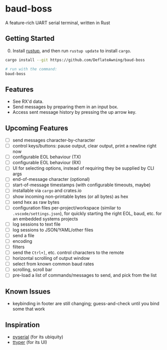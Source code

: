 # baud-boss
A feature-rich UART serial terminal, written in Rust

## Getting Started

0. Install [rustup](https://rustup.rs), and then run `rustup update` to install `cargo`.

```bash
cargo install --git https://github.com/DeflateAwning/baud-boss

# run with the command:
baud-boss
```

## Features
* See RX'd data.
* Send messages by preparing them in an input box.
* Access sent message history by pressing the up arrow key.

## Upcoming Features
- [ ] send messages character-by-character
- [ ] control keys/buttons: pause output, clear output, print a newline right now
- [ ] configurable EOL behaviour (TX)
- [ ] configurable EOL behaviour (RX)
- [ ] UI for selecting options, instead of requiring they be supplied by CLI args
- [ ] end-of-message character (optional)
- [ ] start-of-message timestamps (with configurable timeouts, maybe)
- [ ] installable via `cargo` and crates.io
- [ ] show incoming non-printable bytes (or all bytes) as hex
- [ ] send hex as raw bytes
- [ ] configuration files per-project/workspace (similar to `.vscode/settings.json`), for quickly starting the right EOL, baud, etc. for an embedded systems projects
- [ ] log sessions to text file
- [ ] log sessions to JSON/YAML/other files
- [ ] send a file
- [ ] encoding
- [ ] filters
- [ ] send the `Ctrl+]`, etc. control characters to the remote
- [ ] horizontal scrolling of output window
- [ ] select from known common baud rates
- [ ] scrolling, scroll bar
- [ ] pre-load a list of commands/messages to send, and pick from the list

## Known Issues
* keybinding in footer are still changing; guess-and-check until you bind some that work

## Inspiration
* [pyserial](https://github.com/pyserial/pyserial) (for its ubiquity)
* [ttyper](https://github.com/max-niederman/ttyper) (for its UI)
